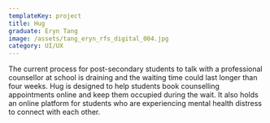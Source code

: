 ```yaml
---
templateKey: project
title: Hug
graduate: Eryn Tang
image: /assets/tang_eryn_rfs_digital_004.jpg
category: UI/UX
---
```

The current process for post-secondary students to talk with a professional counsellor at school is draining and the waiting time could last longer than four weeks. Hug is designed to help students book counselling appointments online and keep them occupied during the wait. It also holds an online platform for students who are experiencing mental health distress to connect with each other.

